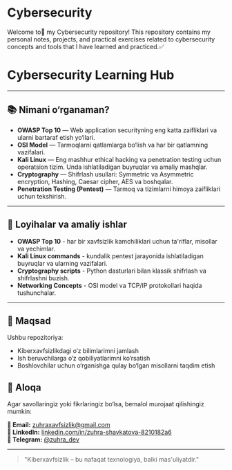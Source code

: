 # Cybersecurity
Welcome to👋 my Cybersecurity repository!   This repository contains my personal notes, projects, and practical exercises related to cybersecurity concepts and tools that I have learned and practiced.✅


# Cybersecurity Learning Hub

---

## 📚 Nimani o‘rganaman?

- **OWASP Top 10** — Web application securityning eng katta zaifliklari va ularni bartaraf etish yo‘llari.  
- **OSI Model** — Tarmoqlarni qatlamlarga bo‘lish va har bir qatlamning vazifalari.  
- **Kali Linux** — Eng mashhur ethical hacking va penetration testing uchun operatsion tizim. Unda ishlatiladigan buyruqlar va amaliy mashqlar.  
- **Cryptography** — Shifrlash usullari: Symmetric va Asymmetric encryption, Hashing, Caesar cipher, AES va boshqalar.  
- **Penetration Testing (Pentest)** — Tarmoq va tizimlarni himoya zaifliklari uchun tekshirish.  

---

## 🚀 Loyihalar va amaliy ishlar

- **OWASP Top 10** - har bir xavfsizlik kamchiliklari uchun ta'riflar, misollar va yechimlar.  
- **Kali Linux commands** - kundalik pentest jarayonida ishlatiladigan buyruqlar va ularning vazifalari.  
- **Cryptography scripts** - Python dasturlari bilan klassik shifrlash va shifrlashni buzish.  
- **Networking Concepts** - OSI model va TCP/IP protokollari haqida tushunchalar.  

---

## 🎯 Maqsad

Ushbu repozitoriya:
- Kiberxavfsizlikdagi o‘z bilimlarimni jamlash
- Ish beruvchilarga o‘z qobiliyatlarimni ko‘rsatish
- Boshlovchilar uchun o‘rganishga qulay bo‘lgan misollarni taqdim etish


## 📩 Aloqa

Agar savollaringiz yoki fikrlaringiz bo‘lsa, bemalol murojaat qilishingiz mumkin:

**📧 Email:** zuhraxavfsizlik@gmail.com  
**💼 LinkedIn:** [linkedin.com/in/zuhra-shavkatova-8210182a6](https://www.linkedin.com/in/zuhra-shavkatova-8210182a6)  
**💬 Telegram:** [@zuhra_dev](https://t.me/zuhra_dev)

---

> "Kiberxavfsizlik – bu nafaqat texnologiya, balki mas'uliyatdir."

